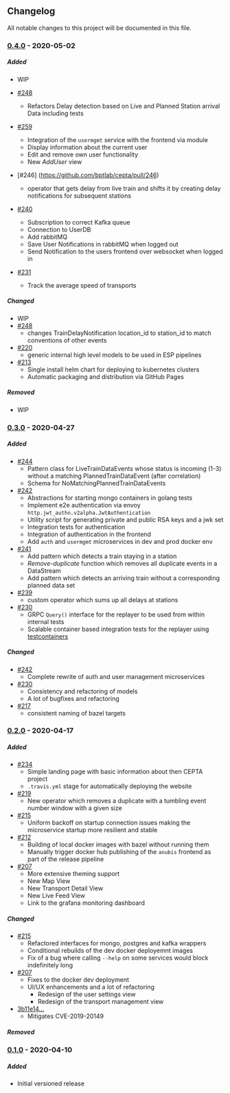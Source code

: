 ## Changelog
All notable changes to this project will be documented in this file.

### [0.4.0] - 2020-05-02
##### Added
- WIP

- [#248](https://github.com/bptlab/cepta/pull/248)
  - Refactors Delay detection based on Live and Planned Station arrival Data including tests
- [#259](https://github.com/bptlab/cepta/pull/259)
  - Integration of the `usermgmt` service with the frontend via module
  - Display information about the current user
  - Edit and remove own user functionality
  - New *AddUser* view
- [#246] (https://github.com/bptlab/cepta/pull/246)
  - operator that gets delay from live train and shifts it by creating delay notifications for subsequent stations
- [#240](https://github.com/bptlab/cepta/pull/240)
  - Subscription to correct Kafka queue
  - Connection to UserDB
  - Add rabbitMQ
  - Save User Notifications in rabbitMQ when logged out
  - Send Notification to the users frontend over websocket when logged in
- [#231](https://github.com/bptlab/cepta/pull/231)
  - Track the average speed of transports

##### Changed
- WIP
- [#248](https://github.com/bptlab/cepta/pull/248)
  - changes TrainDelayNotification location_id to station_id to match conventions of other events
- [#220](https://github.com/bptlab/cepta/pull/220)
  - generic internal high level models to be used in ESP pipelines
- [#213](https://github.com/bptlab/cepta/pull/213)
  - Single install helm chart for deploying to kubernetes clusters
  - Automatic packaging and distribution via GitHub Pages

##### Removed
- WIP

### [0.3.0] - 2020-04-27
##### Added
- [#244](https://github.com/bptlab/cepta/pull/244)
  - Pattern class for LiveTrainDataEvents whose status is incoming (1-3) without a matching PlannedTrainDataEvent (after correlation)
  - Schema for NoMatchingPlannedTrainDataEvents
- [#242](https://github.com/bptlab/cepta/pull/242)
  - Abstractions for starting mongo containers in golang tests
  - Implement e2e authentication via envoy `http.jwt_authn.v2alpha.JwtAuthentication`
  - Utility script for generating private and public RSA keys and a jwk set
  - Integration tests for authentication
  - Integration of authentication in the frontend
  - Add `auth` and `usermgmt` microservices in dev and prod docker env
- [#241](https://github.com/bptlab/cepta/pull/241)
  - Add pattern which detects a train staying in a station
  - *Remove-duplicate* function which removes all duplicate events in a DataStream
  - Add pattern which detects an arriving train without a corresponding planned data set
- [#239](https://github.com/bptlab/cepta/pull/239)
  - custom operator which sums up all delays at stations
- [#230](https://github.com/bptlab/cepta/pull/230)
  - GRPC `Query()` interface for the replayer to be used from within internal tests
  - Scalable container based integration tests for the replayer using [testcontainers](https://github.com/romnnn/testcontainers)

##### Changed
- [#242](https://github.com/bptlab/cepta/pull/242)
  - Complete rewrite of auth and user management microservices
- [#230](https://github.com/bptlab/cepta/pull/230)
  - Consistency and refactoring of models
  - A lot of bugfixes and refactoring
- [#217](https://github.com/bptlab/cepta/pull/217)
  - consistent naming of bazel targets

### [0.2.0] - 2020-04-17
##### Added
- [#234](https://github.com/bptlab/cepta/pull/234)
  - Simple landing page with basic information about then CEPTA project
  - `.travis.yml` stage for automatically deploying the website
- [#219](https://github.com/bptlab/cepta/pull/219)
  - New operator which removes a duplicate with a tumbling event number window with a given size
- [#215](https://github.com/bptlab/cepta/pull/215)
  - Uniform backoff on startup connection issues making the microservice startup more resilient and stable
- [#212](https://github.com/bptlab/cepta/pull/212)
  - Building of local docker images with bazel without running them
  - Manually trigger docker hub publishing of the `anubis` frontend as part of the release pipeline
- [#207](https://github.com/bptlab/cepta/pull/207)
  - More extensive theming support
  - New Map View
  - New Transport Detail View
  - New Live Feed View
  - Link to the grafana monitoring dashboard

##### Changed
- [#215](https://github.com/bptlab/cepta/pull/215)
  - Refactored interfaces for mongo, postgres and kafka wrappers
  - Conditional rebuilds of the dev docker deployemnt images
  - Fix of a bug where calling `--help` on some services would block indefinitely long
- [#207](https://github.com/bptlab/cepta/pull/207)
  - Fixes to the docker dev deployment
  - UI/UX enhancements and a lot of refactoring
    - Redesign of the user settings view
    - Redesign of the transport management view
- [3b11e14...](https://github.com/bptlab/cepta/commit/3b11e14a05e31c29e62e4a8c779d023eadfed9b9)
  - Mitigates CVE-2019-20149

##### Removed

### [0.1.0] - 2020-04-10
##### Added
- Initial versioned release

[0.4.0]: https://github.com/bptlab/cepta/compare/v0.3.0...v0.4.0
[0.3.0]: https://github.com/bptlab/cepta/compare/v0.2.0...v0.3.0
[0.2.0]: https://github.com/bptlab/cepta/compare/v0.1.0...v0.2.0
[0.1.0]: https://github.com/bptlab/cepta/releases/tag/v0.1.0

